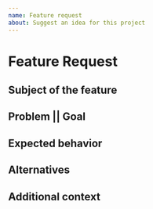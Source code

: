 ```yaml
---
name: Feature request
about: Suggest an idea for this project
---
```


<!--
Thank you for suggesting an idea to make this project better!
Please fill in as much of the template below as you’re able.
-->

# Feature Request

## Subject of the feature

<!-- Briefly describe your idea for a feature here. -->

## Problem || Goal

<!-- If the feature requests relates to a problem, please describe the problem you are trying to solve here. Ex. I'm always frustrated when [...] -->

<!-- If you have a desired goal in mind that a feature can help you achieve, please describe that here in detail -->

## Expected behavior

<!-- What should happen?  Please describe the desired behavior. Be sure to include the solution that you would like. -->

## Alternatives

<!-- What are the alternative solutions?  Please provide a clear and concise description of what other solutions or features you have considered. -->

## Additional context

<!-- Add any other context or screenshots about the feature request here. -->
